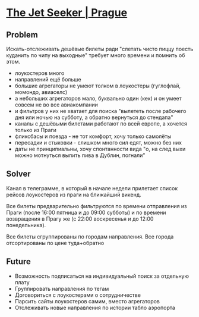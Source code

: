 [The Jet Seeker | Prague](https://t.me/the_jet_seeker_prague)
===

Problem
---

Искать-отслеживать дешёвые билеты ради "слетать чисто пиццу поесть куданить по чипу на выходные" требует много времени и помнить об этом.
- лоукостеров много
- направлений ещё больше
- большие агрегаторы не умеют толком в лоукостеры (гуглофлай, момондо, авиаселс)
- а небольших агрегаторов мало, буквально один (кек) и он умеет совсем не во все авиакомпании
- и фильтров у них не хватает для поиска "вылететь после рабочего дня или ночью на субботу, а обратно вернуться до стендапа"
- каналы с дешёвыми билетами работают по всей европе, а хочется только из Праги
- фликсбасы и поезда - не тот комфорт, хочу только самолёты
- пересадки и стыковки - слишком много сил едят, можно без них
- даты не принципиальны, хочу спонтанности вида "о, на след выхи можно мотнуться выпить пива в Дублин, погнали"

Solver
---
Канал в телеграмме, в который в начале недели прилетает список рейсов лоукостеров из праги на ближайший викенд.

Все билеты предварительно фильтруются по времени отправления из Праги (после 16:00 пятница и до 09:00 субботы) и по времени возвращения в Прагу же (с 22:00 воскресенья и до 12:00 понедельника).

Все билеты сгруппированы по городам направления.
Все города отсортированы по цене туда+обратно


Future
---
- Возможность подписаться на индивидуальный поиск за отдельную плату
- Группировать направления по тегам
- Договориться с лоукостерами о сотрудничестве
- Парсить сайты лоукостеров самим, вместо агрегаторов
- Отслеживать новые направления по истории табло аэропорта
